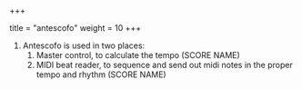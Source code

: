 +++

title = "antescofo"
weight = 10
+++
1. Antescofo is used in two places: 
	1. Master control, to calculate the tempo (SCORE NAME)
	2. MIDI beat reader, to sequence and send out midi notes in the proper tempo and rhythm (SCORE NAME)
